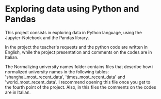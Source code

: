 # Exploring data using Python and Pandas
This project consists in exploring data in Python language, using the Jupyter-Notebook and the Pandas library.

In the project the teacher's requests and the python code are written in English, while the project presentation and comments on the codes are in Italian.

The Normalizing university names folder contains files that describe how i normalized university names in the following tables: 'shanghai_most_recent_data', 'times_most_recent_data' and 'world_most_recent_data'. I recommend opening this file once you get to the fourth point of the project. 
Also, in this files the comments on the codes are in Italian.
